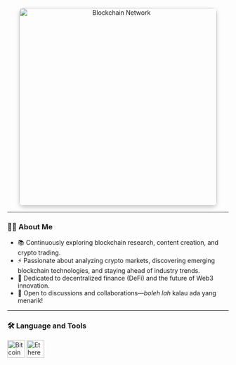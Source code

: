 <div align="center">
  <img src="https://miro.medium.com/max/1400/1*_eFbaS1ePXBcmG2ZPMFqQw.png" 
       alt="Blockchain Network" 
       height="450" 
       style="border-radius: 10px; box-shadow: 0px 4px 10px rgba(0, 0, 0, 0.2);" />
</div>

---

### 👩‍💻 About Me

- 📚 Continuously exploring blockchain research, content creation, and crypto trading.  
- ⚡ Passionate about analyzing crypto markets, discovering emerging blockchain technologies, and staying ahead of industry trends.  
- 🎯 Dedicated to decentralized finance (DeFi) and the future of Web3 innovation.  
- 🤝 Open to discussions and collaborations—*boleh lah* kalau ada yang menarik!  

---

### 🛠 Language and Tools

<div align="left">
  <img src="https://cdn.jsdelivr.net/gh/devicons/devicon/icons/bitcoin/bitcoin-original.svg" height="40" alt="Bitcoin Logo" />
  <img src="https://cdn.jsdelivr.net/gh/devicons/devicon/icons/ethereum/ethereum-original.svg" height="40" alt="Ethereum Logo" />
</div>
